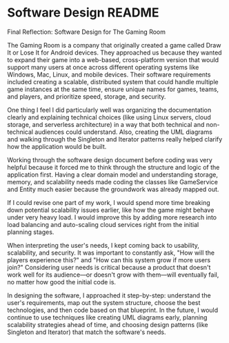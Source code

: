 # Software Design README 
Final Reflection: Software Design for The Gaming Room

The Gaming Room is a company that originally created a game called Draw It or Lose It for Android devices. They approached us because they wanted to expand their game into a web-based, cross-platform version that would support many users at once across different operating systems like Windows, Mac, Linux, and mobile devices. Their software requirements included creating a scalable, distributed system that could handle multiple game instances at the same time, ensure unique names for games, teams, and players, and prioritize speed, storage, and security.

One thing I feel I did particularly well was organizing the documentation clearly and explaining technical choices (like using Linux servers, cloud storage, and serverless architecture) in a way that both technical and non-technical audiences could understand. Also, creating the UML diagrams and walking through the Singleton and Iterator patterns really helped clarify how the application would be built.

Working through the software design document before coding was very helpful because it forced me to think through the structure and logic of the application first. Having a clear domain model and understanding storage, memory, and scalability needs made coding the classes like GameService and Entity much easier because the groundwork was already mapped out.

If I could revise one part of my work, I would spend more time breaking down potential scalability issues earlier, like how the game might behave under very heavy load. I would improve this by adding more research into load balancing and auto-scaling cloud services right from the initial planning stages.

When interpreting the user's needs, I kept coming back to usability, scalability, and security. It was important to constantly ask, "How will the players experience this?" and "How can this system grow if more users join?" Considering user needs is critical because a product that doesn't work well for its audience—or doesn't grow with them—will eventually fail, no matter how good the initial code is.

In designing the software, I approached it step-by-step: understand the user's requirements, map out the system structure, choose the best technologies, and then code based on that blueprint. In the future, I would continue to use techniques like creating UML diagrams early, planning scalability strategies ahead of time, and choosing design patterns (like Singleton and Iterator) that match the software's needs.


